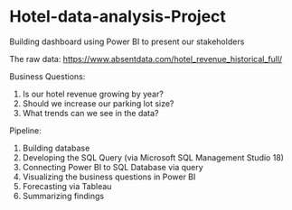 # Hotel-data-analysis-Project
Building dashboard using Power BI to present our stakeholders

The raw data: https://www.absentdata.com/hotel_revenue_historical_full/

Business Questions:
1.	Is our hotel revenue growing by year?
2.	Should we increase our parking lot size?
3.	What trends can we see in the data? 

Pipeline:
1.	Building database
2.	Developing the SQL Query (via Microsoft SQL Management Studio 18)
3.	Connecting Power BI to SQL Database via query
4.	Visualizing the business questions in Power BI
5.	Forecasting via Tableau
6.	Summarizing findings


